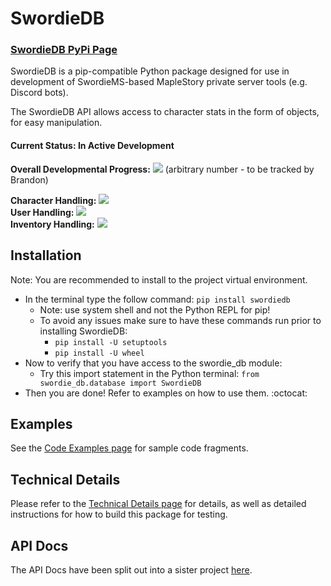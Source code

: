 # SwordieDB
### [SwordieDB PyPi Page](https://pypi.org/project/swordiedb/)

SwordieDB is a pip-compatible Python package designed for use in development of SwordieMS-based MapleStory private server tools (e.g. Discord bots).  

The SwordieDB API allows access to character stats in the form of objects, for easy manipulation.  

#### **Current Status:** In Active Development  
**Overall Developmental Progress:** ![](https://progress-bar.dev/50) (arbitrary number - to be tracked by Brandon)  
  
**Character Handling:** ![](https://progress-bar.dev/99)    
**User Handling:** ![](https://progress-bar.dev/0)    
**Inventory Handling:** ![](https://progress-bar.dev/0)    
## Installation
Note: You are recommended to install to the project virtual environment.
- In the terminal type the follow command: `pip install swordiedb`  
    - Note: use system shell and not the Python REPL for pip!
    - To avoid any issues make sure to have these commands run prior to installing SwordieDB:
        - `pip install -U setuptools`
        - `pip install -U wheel`
- Now to verify that you have access to the swordie_db module:
    - Try this import statement in the Python terminal: `from swordie_db.database import SwordieDB`
- Then you are done! Refer to examples on how to use them. :octocat:
## Examples
See the [Code Examples page](https://github.com/Bratah123/SwordieDB/wiki/Examples) for sample code fragments.
## Technical Details
Please refer to the [Technical Details page](https://github.com/Bratah123/SwordieDB/wiki/Technical-Details) for details, as well as detailed instructions for how to build this package for testing.  
## API Docs
The API Docs have been split out into a sister project [here](https://kookiiestudios.github.io/ProjectShieldieDB/).
